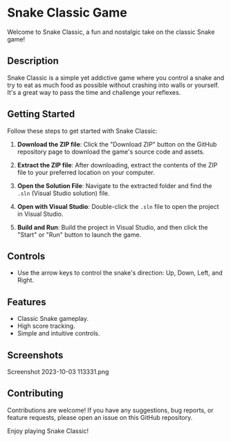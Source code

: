 # Snake Classic Game

Welcome to Snake Classic, a fun and nostalgic take on the classic Snake game!

## Description

Snake Classic is a simple yet addictive game where you control a snake and try to eat as much food as possible without crashing into walls or yourself. It's a great way to pass the time and challenge your reflexes.

## Getting Started

Follow these steps to get started with Snake Classic:

1. **Download the ZIP file**: Click the "Download ZIP" button on the GitHub repository page to download the game's source code and assets.

2. **Extract the ZIP file**: After downloading, extract the contents of the ZIP file to your preferred location on your computer.

3. **Open the Solution File**: Navigate to the extracted folder and find the `.sln` (Visual Studio solution) file.

4. **Open with Visual Studio**: Double-click the `.sln` file to open the project in Visual Studio.

5. **Build and Run**: Build the project in Visual Studio, and then click the "Start" or "Run" button to launch the game.

## Controls

- Use the arrow keys to control the snake's direction: Up, Down, Left, and Right.

## Features

- Classic Snake gameplay.
- High score tracking.
- Simple and intuitive controls.

## Screenshots

Screenshot 2023-10-03 113331.png

## Contributing

Contributions are welcome! If you have any suggestions, bug reports, or feature requests, please open an issue on this GitHub repository.

Enjoy playing Snake Classic!



